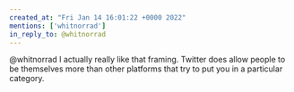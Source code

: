 ```yaml
---
created_at: "Fri Jan 14 16:01:22 +0000 2022"
mentions: ['whitnorrad']
in_reply_to: @whitnorrad
---
```


@whitnorrad I actually really like that framing. Twitter does allow people to be themselves more than other platforms that try to put you in a particular category.
